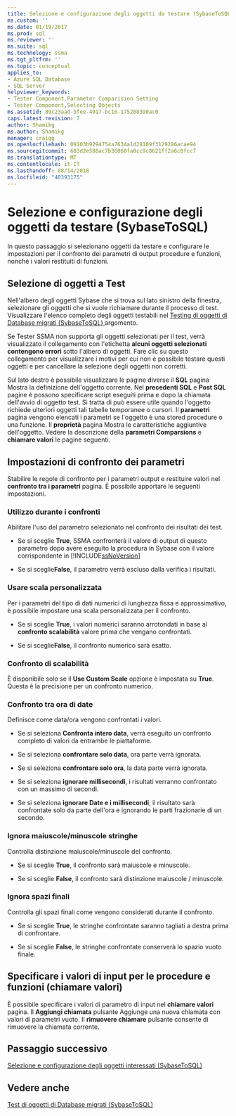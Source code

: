 ```yaml
---
title: Selezione e configurazione degli oggetti da testare (SybaseToSQL) | Microsoft Docs
ms.custom: ''
ms.date: 01/19/2017
ms.prod: sql
ms.reviewer: ''
ms.suite: sql
ms.technology: ssma
ms.tgt_pltfrm: ''
ms.topic: conceptual
applies_to:
- Azure SQL Database
- SQL Server
helpviewer_keywords:
- Tester Component,Parameter Comparision Setting
- Tester Component,Selecting Objects
ms.assetid: 89c23aad-bfee-4917-bc16-175288390ac0
caps.latest.revision: 7
author: Shamikg
ms.author: Shamikg
manager: craigg
ms.openlocfilehash: 09103b9294754a7634a1d28109f3129286acae94
ms.sourcegitcommit: 603d2e588ac7b36060fa0cc9c8621ff2a6c0fcc7
ms.translationtype: MT
ms.contentlocale: it-IT
ms.lasthandoff: 08/14/2018
ms.locfileid: "40393175"
---
```

# <a name="selecting-and-configuring-objects-to-test-sybasetosql"></a>Selezione e configurazione degli oggetti da testare (SybaseToSQL)
In questo passaggio si selezionano oggetti da testare e configurare le impostazioni per il confronto dei parametri di output procedure e funzioni, nonché i valori restituiti di funzioni.  
  
## <a name="selection-of-objects-to-test"></a>Selezione di oggetti a Test  
Nell'albero degli oggetti Sybase che si trova sul lato sinistro della finestra, selezionare gli oggetti che si vuole richiamare durante il processo di test. Visualizzare l'elenco completo degli oggetti testabili nel [Testing di oggetti di Database migrati &#40;SybaseToSQL&#41; ](../../ssma/sybase/testing-migrated-database-objects-sybasetosql.md) argomento.  
  
Se Tester SSMA non supporta gli oggetti selezionati per il test, verrà visualizzato il collegamento con l'etichetta **alcuni oggetti selezionati contengono errori** sotto l'albero di oggetti. Fare clic su questo collegamento per visualizzare i motivi per cui non è possibile testare questi oggetti e per cancellare la selezione degli oggetti non corretti.  
  
Sul lato destro è possibile visualizzare le pagine diverse il **SQL** pagina Mostra la definizione dell'oggetto corrente. Nel **precedenti SQL** e **Post SQL** pagine è possono specificare script eseguiti prima e dopo la chiamata dell'avvio di oggetto test. Si tratta di può essere utile quando l'oggetto richiede ulteriori oggetti tali tabelle temporanee o cursori. Il **parametri** pagina vengono elencati i parametri se l'oggetto è una stored procedure o una funzione. Il **proprietà** pagina Mostra le caratteristiche aggiuntive dell'oggetto. Vedere la descrizione della **parametri Comparsions** e **chiamare valori** le pagine seguenti.  
  
## <a name="parameter-comparison-settings"></a>Impostazioni di confronto dei parametri  
Stabilire le regole di confronto per i parametri output e restituire valori nel **confronto tra i parametri** pagina. È possibile apportare le seguenti impostazioni.  
  
### <a name="use-during-comparisons"></a>Utilizzo durante i confronti  
Abilitare l'uso del parametro selezionato nel confronto dei risultati dei test.  
  
-   Se si sceglie **True**, SSMA confronterà il valore di output di questo parametro dopo avere eseguito la procedura in Sybase con il valore corrispondente in [!INCLUDE[ssNoVersion](../../includes/ssnoversion-md.md)]  
  
-   Se si sceglie**False**, il parametro verrà escluso dalla verifica i risultati.  
  
### <a name="use-custom-scale"></a>Usare scala personalizzata  
Per i parametri del tipo di dati numerici di lunghezza fissa e approssimativo, è possibile impostare una scala personalizzata per il confronto.  
  
-   Se si sceglie **True**, i valori numerici saranno arrotondati in base al **confronto scalabilità** valore prima che vengano confrontati.  
  
-   Se si sceglie**False**, il confronto numerico sarà esatto.  
  
### <a name="comparing-scale"></a>Confronto di scalabilità  
È disponibile solo se il **Use Custom Scale** opzione è impostata su **True**. Questa è la precisione per un confronto numerico.  
  
### <a name="date-time-comparing"></a>Confronto tra ora di date  
Definisce come data/ora vengono confrontati i valori.  
  
-   Se si seleziona **Confronta intero data**, verrà eseguito un confronto completo di valori da entrambe le piattaforme.  
  
-   Se si seleziona **confrontare solo data**, ora parte verrà ignorata.  
  
-   Se si seleziona **confrontare solo ora**, la data parte verrà ignorata.  
  
-   Se si seleziona **ignorare millisecondi**, i risultati verranno confrontato con un massimo di secondi.  
  
-   Se si seleziona **ignorare Date e i millisecondi**, il risultato sarà confrontate solo da parte dell'ora e ignorando le parti frazionarie di un secondo.  
  
### <a name="ignore-strings-case"></a>Ignora maiuscole/minuscole stringhe  
Controlla distinzione maiuscole/minuscole del confronto.  
  
-   Se si sceglie **True**, il confronto sarà maiuscole e minuscole.  
  
-   Se si sceglie **False**, il confronto sarà distinzione maiuscole / minuscole.  
  
### <a name="ignore-trailing-spaces"></a>Ignora spazi finali  
Controlla gli spazi finali come vengono considerati durante il confronto.  
  
-   Se si sceglie **True**, le stringhe confrontate saranno tagliati a destra prima di confrontare.  
  
-   Se si sceglie **False**, le stringhe confrontate conserverà lo spazio vuoto finale.  
  
## <a name="specify-input-values-for-procedures-and-functions-call-values"></a>Specificare i valori di input per le procedure e funzioni (chiamare valori)  
È possibile specificare i valori di parametro di input nel **chiamare valori** pagina. Il **Aggiungi chiamata** pulsante Aggiunge una nuova chiamata con valori di parametri vuoto. Il **rimuovere chiamare** pulsante consente di rimuovere la chiamata corrente.  
  
## <a name="next-step"></a>Passaggio successivo  
[Selezione e configurazione degli oggetti interessati &#40;SybaseToSQL&#41;](../../ssma/sybase/selecting-and-configuring-affected-objects-sybasetosql.md)  
  
## <a name="see-also"></a>Vedere anche  
[Test di oggetti di Database migrati &#40;SybaseToSQL&#41;](../../ssma/sybase/testing-migrated-database-objects-sybasetosql.md)  
  
